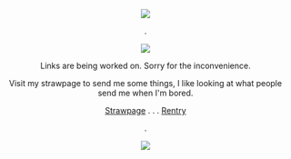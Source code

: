  <div align="center"> 

![](https://64.media.tumblr.com/c2ac56be3ee8df8ea40c1bc9ee2a6d36/5c946af0eadf9488-15/s1280x1920/b2767c9d53bbaf17bfb77751ff1b73fe70a49c58.pnj)

.

 ![](https://komarev.com/ghpvc/?username=fullofhatred&label=Ruined+Minions&color=06402b)

Links are being worked on. Sorry for the inconvenience.

Visit my strawpage to send me some things, I like looking at what people send me when I'm bored.

[Strawpage](https://full-of-hatred.straw.page/) . . . [Rentry](https://rentry.co/Full--of-Hate)

.

![](https://64.media.tumblr.com/b91f8efeb5ed3dcf8051d914423a5af1/5c946af0eadf9488-3a/s1280x1920/d54423f73aec05898b3815a9bc38282cb0451ad8.pnj)
